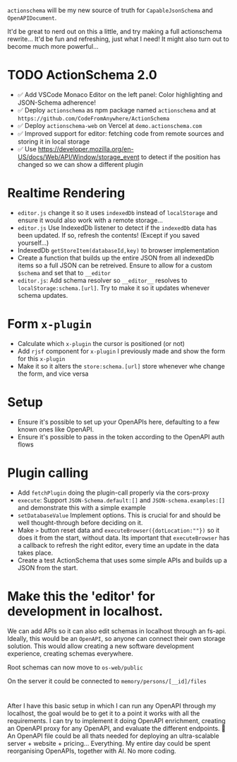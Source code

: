 `actionschema` will be my new source of truth for `CapableJsonSchema` and `OpenAPIDocument`.

It'd be great to nerd out on this a little, and try making a full actionschema rewrite... It'd be fun and refreshing, just what I need! It might also turn out to become much more powerful...

# TODO ActionSchema 2.0

- ✅ Add VSCode Monaco Editor on the left panel: Color highlighting and JSON-Schema adherence!
- ✅ Deploy `actionschema` as npm package named `actionschema` and at `https://github.com/CodeFromAnywhere/ActionSchema`
- ✅ Deploy `actionschema-web` on Vercel at `demo.actionschema.com`
- ✅ Improved support for editor: fetching code from remote sources and storing it in local storage
- ✅ Use https://developer.mozilla.org/en-US/docs/Web/API/Window/storage_event to detect if the position has changed so we can show a different plugin

# Realtime Rendering

- `editor.js` change it so it uses `indexedDb` instead of `localStorage` and ensure it would also work with a remote storage...
- `editor.js` Use IndexedDb listener to detect if the `indexedDb` data has been updated. If so, refresh the contents! (Except if you saved yourself...)
- IndexedDb `getStoreItem(databaseId,key)` to browser implementation
- Create a function that builds up the entire JSON from all indexedDb items so a full JSON can be retreived. Ensure to allow for a custom `$schema` and set that to `__editor`
- `editor.js`: Add schema resolver so `__editor__` resolves to `localStorage:schema.[url]`. Try to make it so it updates whenever schema updates.

# Form `x-plugin`

- Calculate which `x-plugin` the cursor is positioned (or not)
- Add `rjsf` component for `x-plugin` I previously made and show the form for this `x-plugin`
- Make it so it alters the `store:schema.[url]` store whenever whe change the form, and vice versa

# Setup

- Ensure it's possible to set up your OpenAPIs here, defaulting to a few known ones like OpenAPI.
- Ensure it's possible to pass in the token according to the OpenAPI auth flows

# Plugin calling

- Add `fetchPlugin` doing the plugin-call properly via the cors-proxy
- `execute`: Support `JSON-Schema.default:[]` and `JSON-schema.examples:[]` and demonstrate this with a simple example
- `setDatabaseValue` Implement options. This is crucial for and should be well thought-through before deciding on it.
- Make `>` button reset data and `executeBrowser({dotLocation:""})` so it does it from the start, without data. Its important that `executeBrowser` has a callback to refresh the right editor, every time an update in the data takes place.
- Create a test ActionSchema that uses some simple APIs and builds up a JSON from the start.

# Make this the 'editor' for development in localhost.

We can add APIs so it can also edit schemas in localhost through an fs-api. Ideally, this would be an `OpenAPI`, so anyone can connect their own storage solution. This would allow creating a new software development experience, creating schemas everywhere.

Root schemas can now move to `os-web/public`

On the server it could be connected to `memory/persons/[__id]/files`

#

After I have this basic setup in which I can run any OpenAPI through my localhost, the goal would be to get it to a point it works with all the requirements. I can try to implement it doing OpenAPI enrichment, creating an OpenAPI proxy for any OpenAPI, and evaluate the different endpoints. 🤯 An OpenAPI file could be all thats needed for deploying an ultra-scalable server + website + pricing... Everything. My entire day could be spent reorganising OpenAPIs, together with AI. No more coding.
